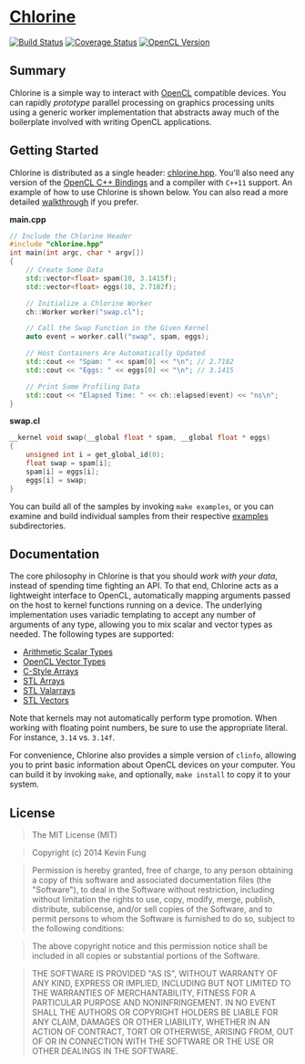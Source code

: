 # [Chlorine](http://polytonic.github.io/Chlorine/)
[![Build Status](http://img.shields.io/travis/Polytonic/Chlorine/master.svg?style=flat-square)](https://travis-ci.org/Polytonic/Chlorine)
[![Coverage Status](http://img.shields.io/coveralls/Polytonic/Chlorine.svg?style=flat-square)](https://coveralls.io/r/Polytonic/Chlorine)
[![OpenCL Version](http://img.shields.io/badge/OpenCL-1.2%2B-brightgreen.svg?style=flat-square)](https://www.khronos.org/opencl/)

## Summary
Chlorine is a simple way to interact with [OpenCL](https://www.khronos.org/opencl/) compatible devices. You can rapidly *prototype* parallel processing on graphics processing units using a generic worker implementation that abstracts away much of the boilerplate involved with writing OpenCL applications.

## Getting Started
Chlorine is distributed as a single header: [chlorine.hpp](https://github.com/Polytonic/Chlorine/blob/master/chlorine/chlorine.hpp). You'll also need any version of the [OpenCL C++ Bindings](http://www.khronos.org/registry/cl/api/1.2/cl.hpp) and a compiler with `C++11` support. An example of how to use Chlorine is shown below. You can also read a more detailed [walkthrough](https://github.com/Polytonic/Chlorine/tree/master/examples/swap) if you prefer.

**main.cpp**
```c++
// Include the Chlorine Header
#include "chlorine.hpp"
int main(int argc, char * argv[])
{
    // Create Some Data
    std::vector<float> spam(10, 3.1415f);
    std::vector<float> eggs(10, 2.7182f);

    // Initialize a Chlorine Worker
    ch::Worker worker("swap.cl");

    // Call the Swap Function in the Given Kernel
    auto event = worker.call("swap", spam, eggs);

    // Host Containers Are Automatically Updated
    std::cout << "Spam: " << spam[0] << "\n"; // 2.7182
    std::cout << "Eggs: " << eggs[0] << "\n"; // 3.1415

    // Print Some Profiling Data
    std::cout << "Elapsed Time: " << ch::elapsed(event) << "ns\n";
}
```
**swap.cl**
```c
__kernel void swap(__global float * spam, __global float * eggs)
{
    unsigned int i = get_global_id(0);
    float swap = spam[i];
    spam[i] = eggs[i];
    eggs[i] = swap;
}
```

You can build all of the samples by invoking `make examples`, or you can examine and build individual samples from their respective [examples](https://github.com/Polytonic/Chlorine/tree/master/examples) subdirectories.

## Documentation
The core philosophy in Chlorine is that you should *work with your data*, instead of spending time fighting an API. To that end, Chlorine acts as a lightweight interface to OpenCL, automatically mapping arguments passed on the host to kernel functions running on a device. The underlying implementation uses variadic templating to accept any number of arguments of any type, allowing you to mix scalar and vector types as needed. The following types are supported:

- [Arithmetic Scalar Types](http://www.cplusplus.com/reference/type_traits/is_arithmetic/)
- [OpenCL Vector Types](https://www.khronos.org/registry/cl/sdk/1.2/docs/man/xhtml/vectorDataTypes.html)
- [C-Style Arrays](http://www.cplusplus.com/doc/tutorial/arrays/)
- [STL Arrays](http://www.cplusplus.com/reference/array/array/)
- [STL Valarrays](http://www.cplusplus.com/reference/valarray/)
- [STL Vectors](http://www.cplusplus.com/reference/vector/vector/)

Note that kernels may not automatically perform type promotion. When working with floating point numbers, be sure to use the appropriate literal. For instance, `3.14` vs. `3.14f`.

For convenience, Chlorine also provides a simple version of `clinfo`, allowing you to print basic information about OpenCL devices on your computer. You can build it by invoking `make`, and optionally, `make install` to copy it to your system.

## License
>The MIT License (MIT)

>Copyright (c) 2014 Kevin Fung

>Permission is hereby granted, free of charge, to any person obtaining a copy of this software and associated documentation files (the "Software"), to deal in the Software without restriction, including without limitation the rights to use, copy, modify, merge, publish, distribute, sublicense, and/or sell copies of the Software, and to permit persons to whom the Software is furnished to do so, subject to the following conditions:

>The above copyright notice and this permission notice shall be included in all copies or substantial portions of the Software.

>THE SOFTWARE IS PROVIDED "AS IS", WITHOUT WARRANTY OF ANY KIND, EXPRESS OR IMPLIED, INCLUDING BUT NOT LIMITED TO THE WARRANTIES OF MERCHANTABILITY, FITNESS FOR A PARTICULAR PURPOSE AND NONINFRINGEMENT. IN NO EVENT SHALL THE AUTHORS OR COPYRIGHT HOLDERS BE LIABLE FOR ANY CLAIM, DAMAGES OR OTHER LIABILITY, WHETHER IN AN ACTION OF CONTRACT, TORT OR OTHERWISE, ARISING FROM, OUT OF OR IN CONNECTION WITH THE SOFTWARE OR THE USE OR OTHER DEALINGS IN THE SOFTWARE.
